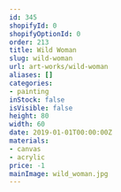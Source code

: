 ```yaml
---
id: 345
shopifyId: 0
shopifyOptionId: 0
order: 213
title: Wild Woman
slug: wild-woman
url: art-works/wild-woman
aliases: []
categories:
- painting
inStock: false
isVisible: false
height: 80
width: 60
date: 2019-01-01T00:00:00Z
materials:
- canvas
- acrylic
price: -1
mainImage: wild_woman.jpg
---
```

